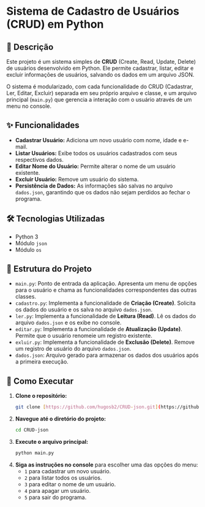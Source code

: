 # Sistema de Cadastro de Usuários (CRUD) em Python

## 📝 Descrição

Este projeto é um sistema simples de **CRUD** (Create, Read, Update, Delete) de usuários desenvolvido em Python. Ele permite cadastrar, listar, editar e excluir informações de usuários, salvando os dados em um arquivo JSON.

O sistema é modularizado, com cada funcionalidade do CRUD (Cadastrar, Ler, Editar, Excluir) separada em seu próprio arquivo e classe, e um arquivo principal (`main.py`) que gerencia a interação com o usuário através de um menu no console.

## ✨ Funcionalidades

* **Cadastrar Usuário:** Adiciona um novo usuário com nome, idade e e-mail.
* **Listar Usuários:** Exibe todos os usuários cadastrados com seus respectivos dados.
* **Editar Nome do Usuário:** Permite alterar o nome de um usuário existente.
* **Excluir Usuário:** Remove um usuário do sistema.
* **Persistência de Dados:** As informações são salvas no arquivo `dados.json`, garantindo que os dados não sejam perdidos ao fechar o programa.

## 🛠️ Tecnologias Utilizadas

* Python 3
* Módulo `json`
* Módulo `os`

## 📂 Estrutura do Projeto

* `main.py`: Ponto de entrada da aplicação. Apresenta um menu de opções para o usuário e chama as funcionalidades correspondentes das outras classes.
* `cadastro.py`: Implementa a funcionalidade de **Criação (Create)**. Solicita os dados do usuário e os salva no arquivo `dados.json`.
* `ler.py`: Implementa a funcionalidade de **Leitura (Read)**. Lê os dados do arquivo `dados.json` e os exibe no console.
* `editar.py`: Implementa a funcionalidade de **Atualização (Update)**. Permite que o usuário renomeie um registro existente.
* `exluir.py`: Implementa a funcionalidade de **Exclusão (Delete)**. Remove um registro de usuário do arquivo `dados.json`.
* `dados.json`: Arquivo gerado para armazenar os dados dos usuários após a primeira execução.

## 🚀 Como Executar

1.  **Clone o repositório:**
    ```bash
    git clone [https://github.com/hugosb2/CRUD-json.git](https://github.com/hugosb2/CRUD-json.git)
    ```
2.  **Navegue até o diretório do projeto:**
    ```bash
    cd CRUD-json
    ```
3.  **Execute o arquivo principal:**
    ```bash
    python main.py
    ```
4.  **Siga as instruções no console** para escolher uma das opções do menu:
    * `1` para cadastrar um novo usuário.
    * `2` para listar todos os usuários.
    * `3` para editar o nome de um usuário.
    * `4` para apagar um usuário.
    * `5` para sair do programa.